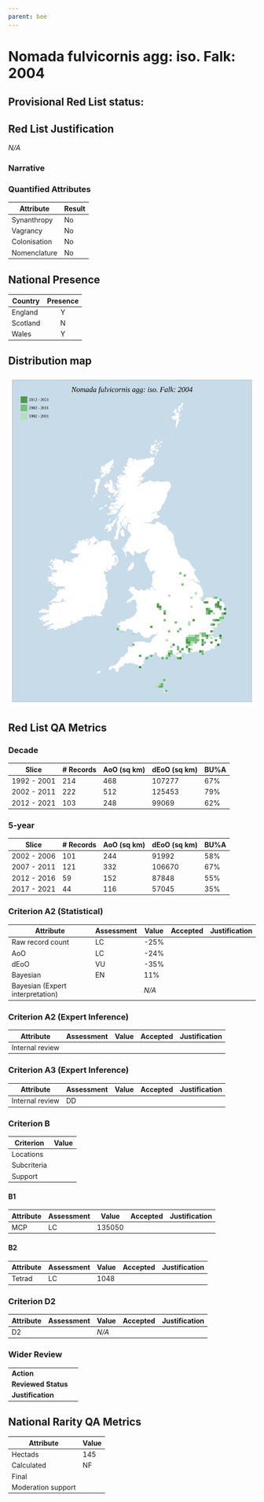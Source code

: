 ```yaml
---
parent: bee
---
```


# Nomada fulvicornis agg: iso. Falk: 2004

## Provisional Red List status: 

## Red List Justification
*N/A*
### Narrative



### Quantified Attributes
|Attribute|Result|
|---|---|
|Synanthropy|No|
|Vagrancy|No|
|Colonisation|No|
|Nomenclature|No|




## National Presence
|Country|Presence
|---|:-:|
|England|Y|
|Scotland|N|
|Wales|Y|


## Distribution map
![](../map/315.svg)

## Red List QA Metrics
### Decade
| Slice | # Records | AoO (sq km) | dEoO (sq km) |BU%A |
|---|---|---|---|---|
|1992 - 2001|214|468|107277|67%|
|2002 - 2011|222|512|125453|79%|
|2012 - 2021|103|248|99069|62%|
### 5-year
| Slice | # Records | AoO (sq km) | dEoO (sq km) |BU%A |
|---|---|---|---|---|
|2002 - 2006|101|244|91992|58%|
|2007 - 2011|121|332|106670|67%|
|2012 - 2016|59|152|87848|55%|
|2017 - 2021|44|116|57045|35%|
### Criterion A2 (Statistical)
|Attribute|Assessment|Value|Accepted|Justification
|---|---|---|---|---|
|Raw record count|LC|-25%|||
|AoO|LC|-24%|||
|dEoO|VU|-35%|||
|Bayesian|EN|11%|||
|Bayesian (Expert interpretation)||*N/A*|||
### Criterion A2 (Expert Inference)
|Attribute|Assessment|Value|Accepted|Justification
|---|---|---|---|---|
|Internal review|||||
### Criterion A3 (Expert Inference)
|Attribute|Assessment|Value|Accepted|Justification
|---|---|---|---|---|
|Internal review|DD||||
### Criterion B
|Criterion| Value|
|---|---|
|Locations||
|Subcriteria||
|Support||
#### B1
|Attribute|Assessment|Value|Accepted|Justification
|---|---|---|---|---|
|MCP|LC|135050|||
#### B2
|Attribute|Assessment|Value|Accepted|Justification
|---|---|---|---|---|
|Tetrad|LC|1048|||
### Criterion D2
|Attribute|Assessment|Value|Accepted|Justification
|---|---|---|---|---|
|D2||*N/A*|||
### Wider Review
|  |  |
|---|---|
|**Action**||
|**Reviewed Status**||
|**Justification**||


## National Rarity QA Metrics
|Attribute|Value|
|---|---|
|Hectads|145|
|Calculated|NF|
|Final||
|Moderation support||


